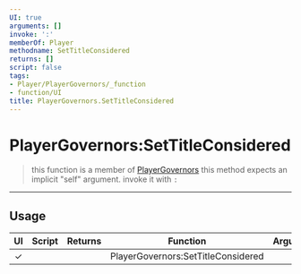 ```yaml
---
UI: true
arguments: []
invoke: ':'
memberOf: Player
methodname: SetTitleConsidered
returns: []
script: false
tags:
- Player/PlayerGovernors/_function
- function/UI
title: PlayerGovernors.SetTitleConsidered
---
```

# PlayerGovernors:SetTitleConsidered
> this function is a member of [PlayerGovernors](civ-6/lua/PlayerGovernors.md)
> this method expects an implicit "self" argument. invoke it with `:`
-----
## Usage
|  UI | Script | Returns | Function | Arguments |
|:---:|:------:|-------:|:--------:|:---------|
|✓| ||PlayerGovernors:SetTitleConsidered||
